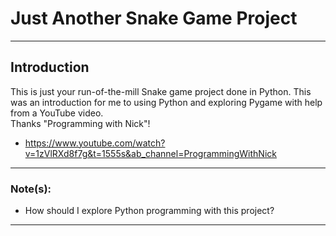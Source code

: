 # Just Another Snake Game Project
___

## Introduction
This is just your run-of-the-mill Snake game project done in Python.  This was an introduction for me to using Python and exploring Pygame with help from a YouTube video.  
Thanks "Programming with Nick"!
+ https://www.youtube.com/watch?v=1zVlRXd8f7g&t=1555s&ab_channel=ProgrammingWithNick
___

### Note(s):
+ How should I explore Python programming with this project?
___
